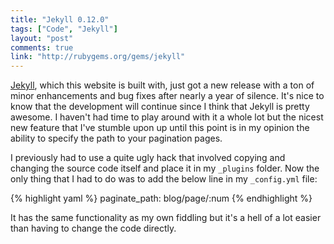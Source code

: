 ```yaml
---
title: "Jekyll 0.12.0"
tags: ["Code", "Jekyll"]
layout: "post"
comments: true
link: "http://rubygems.org/gems/jekyll"
---
```


[Jekyll](http://jekyllrb.com/), which this website is built with, just got a new release with a ton of minor enhancements and bug fixes after nearly a year of silence. It's nice to know that the development will continue since I think that Jekyll is pretty awesome. I haven't had time to play around with it a whole lot but the nicest new feature that I've stumble upon up until this point is in my opinion the ability to specify the path to your pagination pages.

I previously had to use a quite ugly hack that involved copying and changing the source code itself and place it in my `_plugins` folder. Now the only thing that I had to do was to add the below line in my `_config.yml` file:

{% highlight yaml %}
paginate_path: blog/page/:num
{% endhighlight %}

It has the same functionality as my own fiddling but it's a hell of a lot easier than having to change the code directly.
